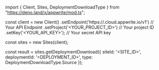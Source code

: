 import { Client, Sites, DeploymentDownloadType } from "https://deno.land/x/appwrite/mod.ts";

const client = new Client()
    .setEndpoint('https://<REGION>.cloud.appwrite.io/v1') // Your API Endpoint
    .setProject('<YOUR_PROJECT_ID>') // Your project ID
    .setKey('<YOUR_API_KEY>'); // Your secret API key

const sites = new Sites(client);

const result = sites.getDeploymentDownload({
    siteId: '<SITE_ID>',
    deploymentId: '<DEPLOYMENT_ID>',
    type: DeploymentDownloadType.Source
});
